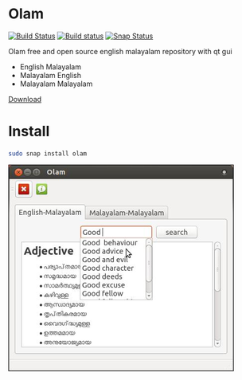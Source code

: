 Olam
====
[![Build Status](https://travis-ci.org/tachyons/olam.svg?branch=master)](https://travis-ci.org/tachyons/olam)
[![Build status](https://ci.appveyor.com/api/projects/status/4rb9tmxph6u9qj27?svg=true)](https://ci.appveyor.com/project/tachyons/olam)
[![Snap Status](https://build.snapcraft.io/badge/tachyons/olam.svg)](https://build.snapcraft.io/user/tachyons/olam)

Olam free and open source english malayalam repository with qt gui
* English Malayalam
* Malayalam English
* Malayalam Malayalam


[Download](https://apps.ubuntu.com/cat/applications/olam/)

# Install

``` bash
sudo snap install olam
```

![olam](/olam.jpeg)
